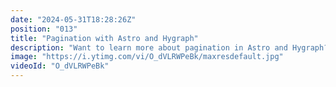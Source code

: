 ```yaml
---
date: "2024-05-31T18:28:26Z"
position: "013"
title: "Pagination with Astro and Hygraph"
description: "Want to learn more about pagination in Astro and Hygraph? Join Bryan and Tim on their mission to asynchronously load more content via pagination or a load more button. Astro rocks!\n\nAsk us any questions in the chat and join the community: https://slack.hygraph.com"
image: "https://i.ytimg.com/vi/O_dVLRWPeBk/maxresdefault.jpg"
videoId: "O_dVLRWPeBk"
---
```


